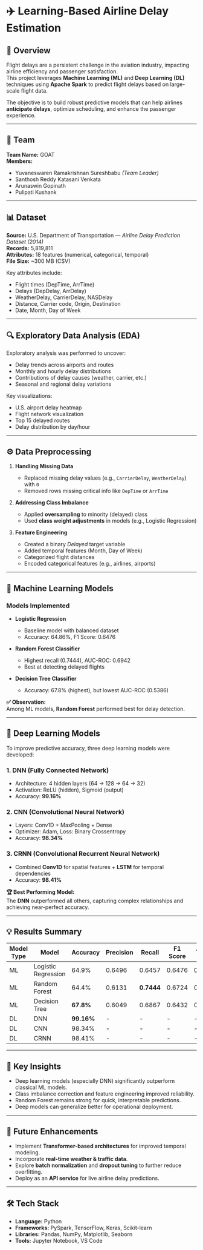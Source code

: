 # ✈️ Learning-Based Airline Delay Estimation

## 🧠 Overview
Flight delays are a persistent challenge in the aviation industry, impacting airline efficiency and passenger satisfaction.  
This project leverages **Machine Learning (ML)** and **Deep Learning (DL)** techniques using **Apache Spark** to predict flight delays based on large-scale flight data.

The objective is to build robust predictive models that can help airlines **anticipate delays**, optimize scheduling, and enhance the passenger experience.

---

## 👥 Team
**Team Name:** GOAT  
**Members:**  
- Yuvaneswaren Ramakrishnan Sureshbabu *(Team Leader)*  
- Santhosh Reddy Katasani Venkata  
- Arunaswin Gopinath  
- Pulipati Kushank  

---

## 📊 Dataset
**Source:** U.S. Department of Transportation — *Airline Delay Prediction Dataset (2014)*  
**Records:** 5,819,811  
**Attributes:** 18 features (numerical, categorical, temporal)  
**File Size:** ~300 MB (CSV)

Key attributes include:
- Flight times (DepTime, ArrTime)
- Delays (DepDelay, ArrDelay)
- WeatherDelay, CarrierDelay, NASDelay
- Distance, Carrier code, Origin, Destination
- Date, Month, Day of Week

---

## 🔍 Exploratory Data Analysis (EDA)
Exploratory analysis was performed to uncover:
- Delay trends across airports and routes
- Monthly and hourly delay distributions
- Contributions of delay causes (weather, carrier, etc.)
- Seasonal and regional delay variations

Key visualizations:
- U.S. airport delay heatmap  
- Flight network visualization  
- Top 15 delayed routes  
- Delay distribution by day/hour  

---

## ⚙️ Data Preprocessing
1. **Handling Missing Data**
   - Replaced missing delay values (e.g., `CarrierDelay`, `WeatherDelay`) with `0`
   - Removed rows missing critical info like `DepTime` or `ArrTime`

2. **Addressing Class Imbalance**
   - Applied **oversampling** to minority (delayed) class  
   - Used **class weight adjustments** in models (e.g., Logistic Regression)

3. **Feature Engineering**
   - Created a binary *Delayed* target variable  
   - Added temporal features (Month, Day of Week)  
   - Categorized flight distances  
   - Encoded categorical features (e.g., airlines, airports)

---

## 🧩 Machine Learning Models
### Models Implemented
- **Logistic Regression**
  - Baseline model with balanced dataset  
  - Accuracy: 64.86%, F1 Score: 0.6476  

- **Random Forest Classifier**
  - Highest recall (0.7444), AUC-ROC: 0.6942  
  - Best at detecting delayed flights  

- **Decision Tree Classifier**
  - Accuracy: 67.8% (highest), but lowest AUC-ROC (0.5386)  

**✅ Observation:**  
Among ML models, **Random Forest** performed best for delay detection.

---

## 🤖 Deep Learning Models
To improve predictive accuracy, three deep learning models were developed:

### 1. **DNN (Fully Connected Network)**
- Architecture: 4 hidden layers (64 → 128 → 64 → 32)
- Activation: ReLU (hidden), Sigmoid (output)
- Accuracy: **99.16%**

### 2. **CNN (Convolutional Neural Network)**
- Layers: Conv1D + MaxPooling + Dense
- Optimizer: Adam, Loss: Binary Crossentropy  
- Accuracy: **98.34%**

### 3. **CRNN (Convolutional Recurrent Neural Network)**
- Combined **Conv1D** for spatial features + **LSTM** for temporal dependencies  
- Accuracy: **98.41%**

**🏆 Best Performing Model:**  
The **DNN** outperformed all others, capturing complex relationships and achieving near-perfect accuracy.

---

## 💡 Results Summary

| Model Type | Model | Accuracy | Precision | Recall | F1 Score | AUC-ROC |
|-------------|--------|-----------|------------|---------|-----------|----------|
| ML | Logistic Regression | 64.9% | 0.6496 | 0.6457 | 0.6476 | 0.7041 |
| ML | Random Forest | 64.4% | 0.6131 | **0.7444** | 0.6724 | 0.6942 |
| ML | Decision Tree | **67.8%** | 0.6049 | 0.6867 | 0.6432 | 0.5386 |
| DL | DNN | **99.16%** | - | - | - | - |
| DL | CNN | 98.34% | - | - | - | - |
| DL | CRNN | 98.41% | - | - | - | - |

---

## 🧭 Key Insights
- Deep learning models (especially DNN) significantly outperform classical ML models.  
- Class imbalance correction and feature engineering improved reliability.  
- Random Forest remains strong for quick, interpretable predictions.  
- Deep models can generalize better for operational deployment.

---

## 🚀 Future Enhancements
- Implement **Transformer-based architectures** for improved temporal modeling.  
- Incorporate **real-time weather & traffic data**.  
- Explore **batch normalization** and **dropout tuning** to further reduce overfitting.  
- Deploy as an **API service** for live airline delay predictions.  

---

## 🛠️ Tech Stack
- **Language:** Python  
- **Frameworks:** PySpark, TensorFlow, Keras, Scikit-learn  
- **Libraries:** Pandas, NumPy, Matplotlib, Seaborn  
- **Tools:** Jupyter Notebook, VS Code  
